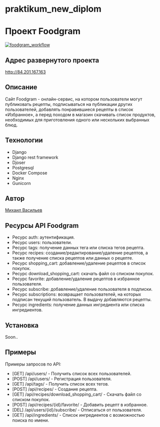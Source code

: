# praktikum_new_diplom

# Проект Foodgram
[![foodgram_workflow](https://github.com/Grizzzley/foodgram-project-react/actions/workflows/foodgram_workflow.yml/badge.svg)](https://github.com/Grizzzley/foodgram-project-react/actions/workflows/foodgram_workflow.yml)
## Адрес развернутого проекта
http://84.201.167.163

## Описание

Cайт Foodgram - онлайн-сервис, на котором пользователи могут публиковать рецепты, подписываться на публикации других пользователей, добавлять понравившиеся рецепты в список «Избранное», а перед походом в магазин скачивать список продуктов, необходимых для приготовления одного или нескольких выбранных блюд.

## Технологии
* Django
* Django rest framework
* Djoser
* Postgresql
* Docker Compose
* Nginx
* Gunicorn


## Автор

[Михаил Васильев](https://github.com/Grizzzley)


## Ресурсы API Foodgram

- Ресурс auth: аутентификация.
- Ресурс users: пользователи.
- Ресурс tags: получение данных тега или списка тегов рецепта.
- Ресурс recipes: создание/редактирование/удаление рецептов, а также получение списка рецептов или данных о рецепте.
- Ресурс shopping_cart: добавление/удаление рецептов в список покупок.
- Ресурс download_shopping_cart: cкачать файл со списком покупок.
- Ресурс favorite: добавление/удаление рецептов в избранное пользователя.
- Ресурс subscribe: добавление/удаление пользователя в подписки.
- Ресурс subscriptions: возвращает пользователей, на которых подписан текущий пользователь. В выдачу добавляются рецепты.
- Ресурс ingredients: получение данных ингредиента или списка ингредиентов.


 ## Установка

Soon..



## Примеры

Примеры запросов по API:

- [GET] /api/users/ - Получить список всех пользователей.
- [POST] /api/users/ - Регистрация пользователя.
- [GET] /api/tags/ - Получить список всех тегов.
- [POST] /api/recipes/ - Создание рецепта.
- [GET] /api/recipes/download_shopping_cart/ - Скачать файл со списком покупок.
- [POST] /api/recipes/{id}/favorite/ - Добавить рецепт в избранное.
- [DEL] /api/users/{id}/subscribe/ - Отписаться от пользователя.
- [GET] /api/ingredients/ - Список ингредиентов с возможностью поиска по имени.


